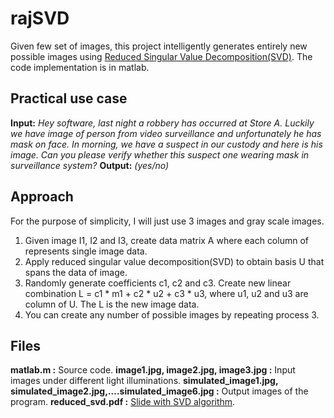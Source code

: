 # rajSVD
Given few set of images, this project intelligently generates entirely new possible images using  [Reduced Singular Value Decomposition(SVD)](https://github.com/ljtamang/rajSVD/blob/master/reduced_SVD_slide.pdf).  The code implementation is in matlab.

## Practical use case
**Input:** *Hey software, last night a robbery has occurred at Store A. Luckily we have image of person from video surveillance and unfortunately he has mask on face. In morning, we have a suspect in our custody and here is his image. Can you please verify whether this suspect one wearing mask in surveillance system?*
**Output:** *(yes/no)*

## Approach
For the purpose of simplicity, I will just use 3 images and gray scale images.

  1.	Given image I1, I2 and I3, create data matrix A where each column of represents single image data.
  2.	Apply reduced singular value decomposition(SVD) to obtain basis U that spans the data of image.
  3.	Randomly generate coefficients c1, c2 and c3. Create new linear combination L = c1 * m1 + c2 * u2 + c3 * u3,       where u1, u2 and u3 are column of U. The L is the new image data.
  4.	You can create any number of possible images by repeating process 3.

## Files
**matlab.m :** Source code.
**image1.jpg, image2.jpg, image3.jpg :**  Input images under different light illuminations.
**simulated_image1.jpg, simulated_image2.jpg,….simulated_image6.jpg :** Output images of the program.
**reduced_svd.pdf :**  [Slide with SVD algorithm](https://github.com/ljtamang/rajSVD/blob/master/reduced_SVD_slide.pdf).


